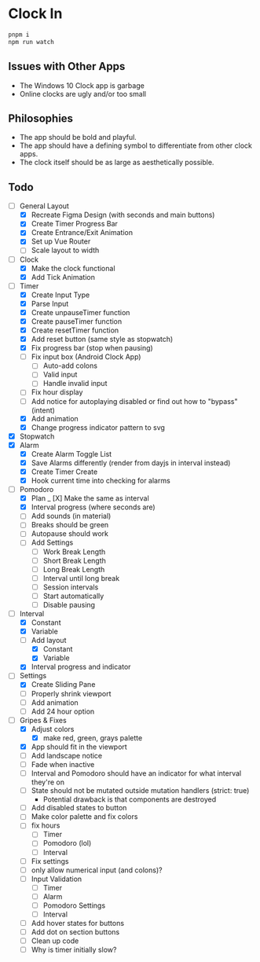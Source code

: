 # Clock In

```bash
pnpm i
npm run watch
```

## Issues with Other Apps

- The Windows 10 Clock app is garbage
- Online clocks are ugly and/or too small

## Philosophies

- The app should be bold and playful.
- The app should have a defining symbol to differentiate from other clock apps.
- The clock itself should be as large as aesthetically possible.

## Todo

- [ ] General Layout
  - [X] Recreate Figma Design (with seconds and main buttons)
  - [X] Create Timer Progress Bar
  - [X] Create Entrance/Exit Animation
  - [X] Set up Vue Router
  - [ ] Scale layout to width
- [ ] Clock
  - [X] Make the clock functional
  - [X] Add Tick Animation
- [ ] Timer
  - [X] Create Input Type
  - [X] Parse Input
  - [X] Create unpauseTimer function
  - [X] Create pauseTimer function
  - [X] Create resetTimer function
  - [X] Add reset button (same style as stopwatch)
  - [X] Fix progress bar (stop when pausing)
  - [ ] Fix input box (Android Clock App)
    - [ ] Auto-add colons
    - [ ] Valid input
    - [ ] Handle invalid input
  - [ ] Fix hour display
  - [ ] Add notice for autoplaying disabled or find out how to "bypass" (intent)
  - [X] Add animation
  - [X] Change progress indicator pattern to svg
- [X] Stopwatch
- [X] Alarm
  - [X] Create Alarm Toggle List
  - [X] Save Alarms differently (render from dayjs in interval instead)
  - [X] Create Timer Create
  - [X] Hook current time into checking for alarms
- [ ] Pomodoro
  - [X] Plan
  _ [X] Make the same as interval
  - [X] Interval progress (where seconds are)
  - [ ] Add sounds (in material)
  - [ ] Breaks should be green
  - [ ] Autopause should work
  - [ ] Add Settings
    - [ ] Work Break Length
    - [ ] Short Break Length
    - [ ] Long Break Length
    - [ ] Interval until long break
    - [ ] Session intervals
    - [ ] Start automatically
    - [ ] Disable pausing
- [ ] Interval
  - [X] Constant
  - [X] Variable
  - [ ] Add layout
    - [X] Constant
    - [X] Variable
  - [X] Interval progress and indicator
- [ ] Settings
  - [X] Create Sliding Pane
  - [ ] Properly shrink viewport
  - [ ] Add animation
  - [ ] Add 24 hour option
- [ ] Gripes & Fixes
  - [X] Adjust colors
    - [X] make red, green, grays palette
  - [X] App should fit in the viewport
  - [ ] Add landscape notice
  - [ ] Fade when inactive
  - [ ] Interval and Pomodoro should have an indicator for what interval they're on
  - [ ] State should not be mutated outside mutation handlers (strict: true)
    - Potential drawback is that components are destroyed
  - [ ] Add disabled states to button
  - [ ] Make color palette and fix colors
  - [ ] fix hours
    - [ ] Timer
    - [ ] Pomodoro (lol)
    - [ ] Interval
  - [ ] Fix settings
  - [ ] only allow numerical input (and colons)?
  - [ ] Input Validation
    - [ ] Timer
    - [ ] Alarm
    - [ ] Pomodoro Settings
    - [ ] Interval
  - [ ] Add hover states for buttons
  - [ ] Add dot on section buttons
  - [ ] Clean up code
  - [ ] Why is timer initially slow?
